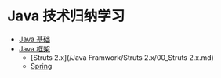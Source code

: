 # Java 技术归纳学习

* [Java 基础](/)
* [Java 框架](/)
    * [Struts 2.x](/Java Framwork/Struts 2.x/00_Struts 2.x.md)
    * [Spring](/)



